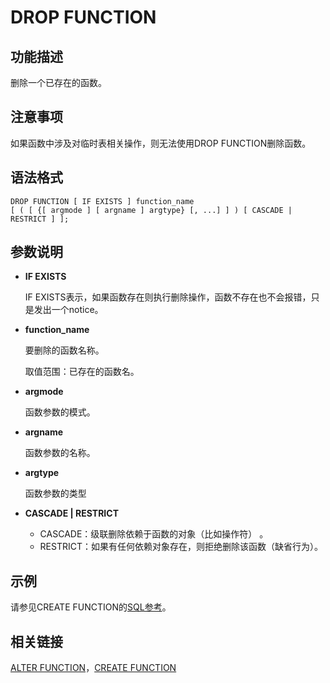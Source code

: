 # DROP FUNCTION<a name="ZH-CN_TOPIC_0242370602"></a>

## 功能描述<a name="zh-cn_topic_0237122138_zh-cn_topic_0059778261_se0a88dccf4a449189e3598bd873250fe"></a>

删除一个已存在的函数。

## 注意事项<a name="zh-cn_topic_0237122138_zh-cn_topic_0059778261_s8faef0d4b5934393b67d84ec2e34b07d"></a>

如果函数中涉及对临时表相关操作，则无法使用DROP FUNCTION删除函数。

## 语法格式<a name="zh-cn_topic_0237122138_zh-cn_topic_0059778261_s1aad0e4026434244b8879b36ec9adaff"></a>

```
DROP FUNCTION [ IF EXISTS ] function_name 
[ ( [ {[ argmode ] [ argname ] argtype} [, ...] ] ) [ CASCADE | RESTRICT ] ];
```

## 参数说明<a name="zh-cn_topic_0237122138_zh-cn_topic_0059778261_sf080415ead494e02bd48dbc9ec81a573"></a>

-   **IF EXISTS**

    IF EXISTS表示，如果函数存在则执行删除操作，函数不存在也不会报错，只是发出一个notice。

-   **function\_name**

    要删除的函数名称。

    取值范围：已存在的函数名。

-   **argmode**

    函数参数的模式。

-   **argname**

    函数参数的名称。

-   **argtype**

    函数参数的类型

-   **CASCADE | RESTRICT**
    -   CASCADE：级联删除依赖于函数的对象（比如操作符） 。
    -   RESTRICT：如果有任何依赖对象存在，则拒绝删除该函数（缺省行为）。


## 示例<a name="zh-cn_topic_0237122138_zh-cn_topic_0059778261_s4c0a49238b6c41bdbf9c9cbd3aabcf08"></a>

请参见CREATE FUNCTION的[SQL参考](SQL参考.md)。

## 相关链接<a name="zh-cn_topic_0237122138_zh-cn_topic_0059778261_sf722b7d9e13547449d559364553b790a"></a>

[ALTER FUNCTION](ALTER-FUNCTION.md)，[CREATE FUNCTION](CREATE-FUNCTION.md)

